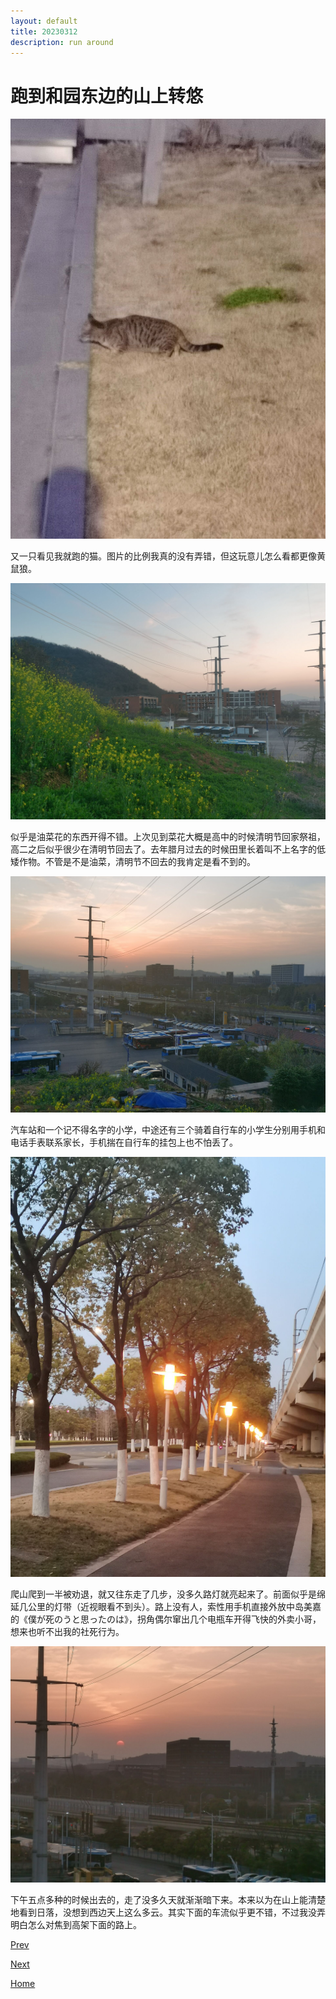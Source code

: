 ```yaml
---
layout: default
title: 20230312
description: run around
---
```


# 跑到和园东边的山上转悠

![Alt text](./fig/cat.jpg)

又一只看见我就跑的猫。图片的比例我真的没有弄错，但这玩意儿怎么看都更像黄鼠狼。

![Alt text](./fig/cloud.jpg)

似乎是油菜花的东西开得不错。上次见到菜花大概是高中的时候清明节回家祭祖，高二之后似乎很少在清明节回去了。去年腊月过去的时候田里长着叫不上名字的低矮作物。不管是不是油菜，清明节不回去的我肯定是看不到的。

![Alt text](./fig/mount.jpg)

汽车站和一个记不得名字的小学，中途还有三个骑着自行车的小学生分别用手机和电话手表联系家长，手机揣在自行车的挂包上也不怕丢了。

![Alt text](./fig/road.jpg)

爬山爬到一半被劝退，就又往东走了几步，没多久路灯就亮起来了。前面似乎是绵延几公里的灯带（近视眼看不到头）。路上没有人，索性用手机直接外放中岛美嘉的《僕が死のうと思ったのは》，拐角偶尔窜出几个电瓶车开得飞快的外卖小哥，想来也听不出我的社死行为。

![Alt text](./fig/sunset.jpg)

下午五点多种的时候出去的，走了没多久天就渐渐暗下来。本来以为在山上能清楚地看到日落，没想到西边天上这么多云。其实下面的车流似乎更不错，不过我没弄明白怎么对焦到高架下面的路上。

[Prev](./insert-video.md)

[Next](./fairwell.md)

[Home](./index.md)